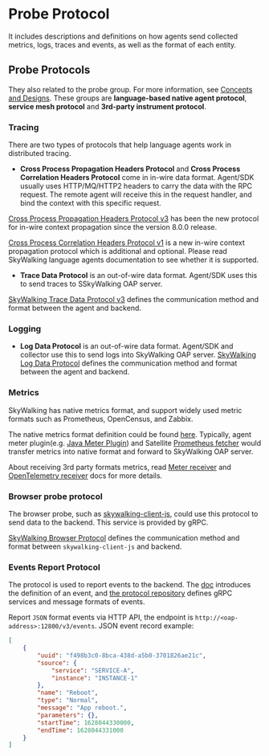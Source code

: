 # Probe Protocol
It includes descriptions and definitions on how agents send collected metrics, logs, traces and events, as well as the format of each entity.

## Probe Protocols
They also related to the probe group. For more information, see [Concepts and Designs](../concepts-and-designs/overview.md).
These groups are **language-based native agent protocol**, **service mesh protocol** and **3rd-party instrument protocol**.

### Tracing
There are two types of protocols that help language agents work in distributed tracing.

- **Cross Process Propagation Headers Protocol** and **Cross Process Correlation Headers Protocol** come in in-wire data format. Agent/SDK usually uses HTTP/MQ/HTTP2 headers
to carry the data with the RPC request. The remote agent will receive this in the request handler, and bind the context with this specific request. 

[Cross Process Propagation Headers Protocol v3](Skywalking-Cross-Process-Propagation-Headers-Protocol-v3.md) has been the new protocol for in-wire context propagation since the version 8.0.0 release.

[Cross Process Correlation Headers Protocol v1](Skywalking-Cross-Process-Correlation-Headers-Protocol-v1.md) is a new in-wire context propagation protocol which is additional and optional. 
Please read SkyWalking language agents documentation to see whether it is supported.

- **Trace Data Protocol** is an out-of-wire data format. Agent/SDK uses this to send traces to SSkyWalking OAP server.

[SkyWalking Trace Data Protocol v3](Trace-Data-Protocol-v3.md) defines the communication method and format between the agent and backend.

### Logging
- **Log Data Protocol** is an out-of-wire data format. Agent/SDK and collector use this to send logs into SkyWalking OAP server.
[SkyWalking Log Data Protocol](Log-Data-Protocol.md) defines the communication method and format between the agent and backend.

### Metrics

SkyWalking has native metrics format, and support widely used metric formats such as Prometheus, OpenCensus, and Zabbix.

The native metrics format definition could be found [here](https://github.com/apache/skywalking-data-collect-protocol/blob/master/language-agent/Meter.proto).
Typically, agent meter plugin(e.g. [Java Meter Plugin](https://skywalking.apache.org/docs/skywalking-java/latest/en/setup/service-agent/java-agent/java-plugin-development-guide/#meter-plugin)) and
Satellite [Prometheus fetcher](https://skywalking.apache.org/docs/skywalking-satellite/latest/en/setup/plugins/fetcher_prometheus-metrics-fetcher/)
would transfer metrics into native format and forward to SkyWalking OAP server.

About receiving 3rd party formats metrics, read [Meter receiver](../setup/backend/backend-meter.md) and [OpenTelemetry receiver](../setup/backend/backend-receivers.md#opentelemetry-receiver) docs for more details.

### Browser probe protocol

The browser probe, such as  [skywalking-client-js](https://github.com/apache/skywalking-client-js), could use this protocol to send data to the backend. This service is provided by gRPC.

[SkyWalking Browser Protocol](Browser-Protocol.md) defines the communication method and format between `skywalking-client-js` and backend.

### Events Report Protocol

The protocol is used to report events to the backend. The [doc](../concepts-and-designs/event.md) introduces the definition of an event, and [the protocol repository](https://github.com/apache/skywalking-data-collect-protocol/blob/master/event) defines gRPC services and message formats of events.

Report `JSON` format events via HTTP API, the endpoint is `http://<oap-address>:12800/v3/events`.
JSON event record example:
```json
[
    {
        "uuid": "f498b3c0-8bca-438d-a5b0-3701826ae21c",
        "source": {
            "service": "SERVICE-A",
            "instance": "INSTANCE-1"
        },
        "name": "Reboot",
        "type": "Normal",
        "message": "App reboot.",
        "parameters": {},
        "startTime": 1628044330000,
        "endTime": 1628044331000
    }
]
```
